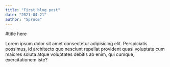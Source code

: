 ```yaml
---
title: "First blog post"
date: "2021-04-21"
author: "Spruce"
---
```


#title here

Lorem ipsum dolor sit amet consectetur adipisicing elit. Perspiciatis possimus, id architecto quo nesciunt repellat provident quasi voluptate cum maiores soluta atque voluptates debitis ab enim, qui cumque, exercitationem iste?